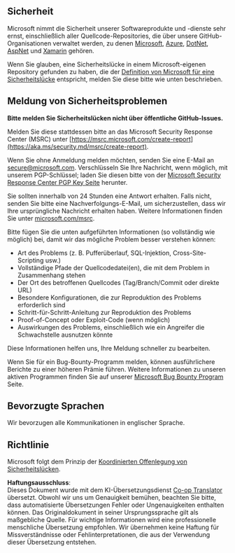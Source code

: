 <!--
CO_OP_TRANSLATOR_METADATA:
{
  "original_hash": "cc205495d4eace1fabcdee963024069f",
  "translation_date": "2025-05-06T17:33:48+00:00",
  "source_file": "SECURITY.md",
  "language_code": "de"
}
-->
## Sicherheit

Microsoft nimmt die Sicherheit unserer Softwareprodukte und -dienste sehr ernst, einschließlich aller Quellcode-Repositories, die über unsere GitHub-Organisationen verwaltet werden, zu denen [Microsoft](https://github.com/Microsoft), [Azure](https://github.com/Azure), [DotNet](https://github.com/dotnet), [AspNet](https://github.com/aspnet) und [Xamarin](https://github.com/xamarin) gehören.

Wenn Sie glauben, eine Sicherheitslücke in einem Microsoft-eigenen Repository gefunden zu haben, die der [Definition von Microsoft für eine Sicherheitslücke](https://aka.ms/security.md/definition) entspricht, melden Sie diese bitte wie unten beschrieben.

## Meldung von Sicherheitsproblemen

**Bitte melden Sie Sicherheitslücken nicht über öffentliche GitHub-Issues.**

Melden Sie diese stattdessen bitte an das Microsoft Security Response Center (MSRC) unter [https://msrc.microsoft.com/create-report](https://aka.ms/security.md/msrc/create-report).

Wenn Sie ohne Anmeldung melden möchten, senden Sie eine E-Mail an [secure@microsoft.com](mailto:secure@microsoft.com). Verschlüsseln Sie Ihre Nachricht, wenn möglich, mit unserem PGP-Schlüssel; laden Sie diesen bitte von der [Microsoft Security Response Center PGP Key Seite](https://aka.ms/security.md/msrc/pgp) herunter.

Sie sollten innerhalb von 24 Stunden eine Antwort erhalten. Falls nicht, senden Sie bitte eine Nachverfolgungs-E-Mail, um sicherzustellen, dass wir Ihre ursprüngliche Nachricht erhalten haben. Weitere Informationen finden Sie unter [microsoft.com/msrc](https://www.microsoft.com/msrc).

Bitte fügen Sie die unten aufgeführten Informationen (so vollständig wie möglich) bei, damit wir das mögliche Problem besser verstehen können:

  * Art des Problems (z. B. Pufferüberlauf, SQL-Injektion, Cross-Site-Scripting usw.)
  * Vollständige Pfade der Quellcodedatei(en), die mit dem Problem in Zusammenhang stehen
  * Der Ort des betroffenen Quellcodes (Tag/Branch/Commit oder direkte URL)
  * Besondere Konfigurationen, die zur Reproduktion des Problems erforderlich sind
  * Schritt-für-Schritt-Anleitung zur Reproduktion des Problems
  * Proof-of-Concept oder Exploit-Code (wenn möglich)
  * Auswirkungen des Problems, einschließlich wie ein Angreifer die Schwachstelle ausnutzen könnte

Diese Informationen helfen uns, Ihre Meldung schneller zu bearbeiten.

Wenn Sie für ein Bug-Bounty-Programm melden, können ausführlichere Berichte zu einer höheren Prämie führen. Weitere Informationen zu unseren aktiven Programmen finden Sie auf unserer [Microsoft Bug Bounty Program](https://aka.ms/security.md/msrc/bounty) Seite.

## Bevorzugte Sprachen

Wir bevorzugen alle Kommunikationen in englischer Sprache.

## Richtlinie

Microsoft folgt dem Prinzip der [Koordinierten Offenlegung von Sicherheitslücken](https://aka.ms/security.md/cvd).

**Haftungsausschluss**:  
Dieses Dokument wurde mit dem KI-Übersetzungsdienst [Co-op Translator](https://github.com/Azure/co-op-translator) übersetzt. Obwohl wir uns um Genauigkeit bemühen, beachten Sie bitte, dass automatisierte Übersetzungen Fehler oder Ungenauigkeiten enthalten können. Das Originaldokument in seiner Ursprungssprache gilt als maßgebliche Quelle. Für wichtige Informationen wird eine professionelle menschliche Übersetzung empfohlen. Wir übernehmen keine Haftung für Missverständnisse oder Fehlinterpretationen, die aus der Verwendung dieser Übersetzung entstehen.